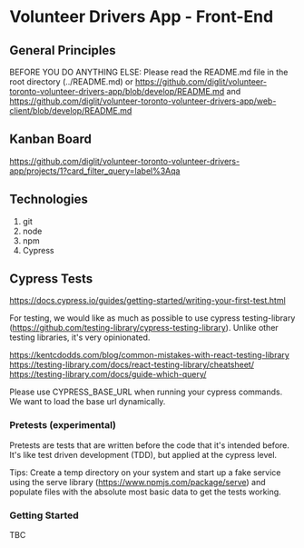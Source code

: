 # Volunteer Drivers App - Front-End

## General Principles

BEFORE YOU DO ANYTHING ELSE: Please read the README.md file in the root directory (../README.md) or https://github.com/diglit/volunteer-toronto-volunteer-drivers-app/blob/develop/README.md and  https://github.com/diglit/volunteer-toronto-volunteer-drivers-app/web-client/blob/develop/README.md

## Kanban Board
https://github.com/diglit/volunteer-toronto-volunteer-drivers-app/projects/1?card_filter_query=label%3Aqa

## Technologies

1) git
2) node
3) npm
4) Cypress

## Cypress Tests

https://docs.cypress.io/guides/getting-started/writing-your-first-test.html

For testing, we would like as much as possible to use cypress testing-library (https://github.com/testing-library/cypress-testing-library). Unlike other testing libraries, it's very opinionated. 

https://kentcdodds.com/blog/common-mistakes-with-react-testing-library
https://testing-library.com/docs/react-testing-library/cheatsheet/
https://testing-library.com/docs/guide-which-query/

Please use CYPRESS_BASE_URL when running your cypress commands. We want to load the base url dynamically.

### Pretests (experimental)

Pretests are tests that are written before the code that it's intended before. It's like test driven development (TDD), but applied at the cypress level.

Tips: Create a temp directory on your system and start up a fake service using the serve library (https://www.npmjs.com/package/serve) and populate files with the absolute most basic data to get the tests working. 

### Getting Started

TBC
